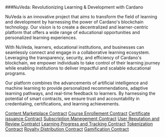 ###NuVeda: Revolutionizing Learning & Development with Cardano

NuVeda is an innovative project that aims to transform the field of learning and development by harnessing the power of Cardano's blockchain technology. Our vision is to create a decentralized and learner-centric platform that offers a wide range of educational opportunities and personalized learning experiences.

With NuVeda, learners, educational institutions, and businesses can seamlessly connect and engage in a collaborative learning ecosystem. Leveraging the transparency, security, and efficiency of Cardano's blockchain, we empower individuals to take control of their learning journey while enabling institutions to deliver impactful and scalable educational programs.

Our platform combines the advancements of artificial intelligence and machine learning to provide personalized recommendations, adaptive learning pathways, and real-time feedback to learners. By harnessing the potential of smart contracts, we ensure trust and accountability in credentialing, certifications, and learning achievements.


[Content Marketplace Contract](/Base%20Contract/Content_market_place/content_market_place.md)
[Course Enrollement Contract](/Base%20Contract/Course_enrollement/course_enrollement.md)
[Certificate issuance Contract](/Base%20Contract/Certificate_issuance/Certificate_issuance.md)
[Subscription Manegement Contract](/Base%20Contract/Subscription_Management/Subscription_Management.md)
[User Reputation and Review Contratct](/Base%20Contract/User_reputation_%26_Review/User_reputation_%26_Review.md)
[Learning Progress and Tracking Contract](/Base%20Contract/Learning_progress_tracking/Learning_progress_tracking.md)
[Tokenization Contract](/Base%20Contract/Tokenization/Tokenization.md)
[Royalty Distribution Contract](/Base%20Contract/Royalty_distribution/Royalty_distribution.md)
[Gamification Contract](/Base%20Contract/Gamification/Gamification.md)



